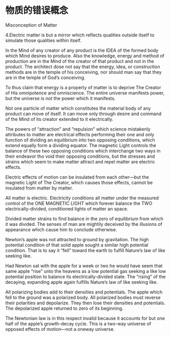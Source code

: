 # 物质的错误概念 

Misconception of Matter 

4.Electric matter is but a mirror which reflects qualities outside itself to simulate those qualities within itself. 

In the Mind of any creator of any product is the IDEA of the formed body which Mind desires to produce. Also the knowledge, energy and method of production are in the Mind of the creator of that product and not in the product. The architect dose not say that the energy, idea, or construction methods are in the temple of his conceiving, nor should man say that they are in the temple of God’s conceiving. 

To thus claim that energy is a property of matter is to deprive The Creator of His omnipotence and omniscience. The entire universe manifests power, but the universe is not the power which it manifests. 

Not one particle of matter which constitutes the material body of any product can move of itself. It can move only through desire and command of the Mind of its creator extended to it electrically. 

The powers of “attraction” and “repulsion” which science mistakenly attributes to matter are electrical effects performing their one and only function of dividing an equilibrium into two opposing conditions, which extend equally form a dividing equator. The magnetic Light controls the balance of these two opposing conditions which interchange two ways in their endeavor tho void their opposing conditions, but the stresses and strains which seem to make matter attract and repel matter are electric effects. 

Electric effects of motion can be insulated from each other—but the magnetic Light of The Creator, which causes those effects, cannot be insulated from matter by matter. 

All matter is electric. Electricity conditions all matter under the measured control of the ONE MAGNETIC LIGHT which forever balance the TWO electrically-divided, conditioned lights of matter an space. 

Divided matter strains to find balance in the zero of equilibrium from which it was divided. The senses of man are mightily deceived by the illusions of appearance which cause him to conclude otherwise. 

Newton’s apple was not attracted to ground by gravitation. The high potential condition of that solid apple sought a similar high potential condition. That is to say it “fell” toward the earth to fulfill Nature’s law of like seeking like. 

Had Newton sat with the apple for a week or two he would have seem that same apple “rise” unto the heavens as a low potential gas seeking a like low potential position to balance its electrically-divided state. The “rising” of the decaying, expanding apple again fulfills Nature’s law of like seeking like. 

All polarizing bodies add to their densities and potentials. The apple which fell to the ground was a polarized body. All polarized bodies must reverse their polarities and depolarize. They then lose their densities and potentials. The depolarized apple returned to zero of its beginning. 

The Newtonian law is in this respect invalid because it accounts for but one half of the apple’s growth-decay cycle. This is a two-way universe of opposed effects of motion—not a oneway universe. 

